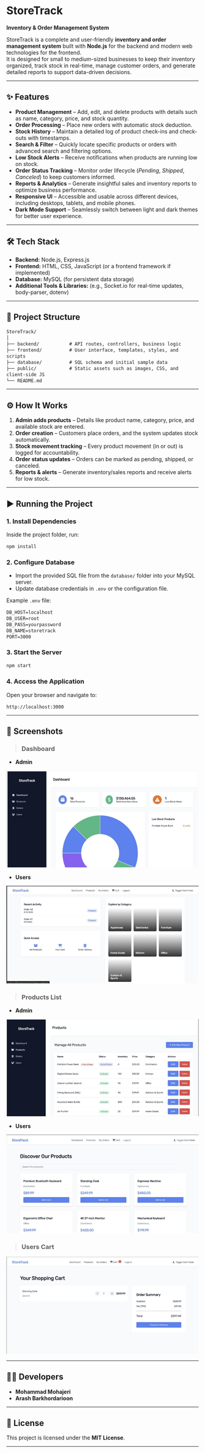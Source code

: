 # StoreTrack 
**Inventory & Order Management System**

StoreTrack is a complete and user-friendly **inventory and order management system** built with **Node.js** for the backend and modern web technologies for the frontend.  
It is designed for small to medium-sized businesses to keep their inventory organized, track stock in real-time, manage customer orders, and generate detailed reports to support data-driven decisions.

---

## ✨ Features
- **Product Management** – Add, edit, and delete products with details such as name, category, price, and stock quantity.
- **Order Processing** – Place new orders with automatic stock deduction.
- **Stock History** – Maintain a detailed log of product check-ins and check-outs with timestamps.
- **Search & Filter** – Quickly locate specific products or orders with advanced search and filtering options.
- **Low Stock Alerts** – Receive notifications when products are running low on stock.
- **Order Status Tracking** – Monitor order lifecycle (*Pending*, *Shipped*, *Canceled*) to keep customers informed.
- **Reports & Analytics** – Generate insightful sales and inventory reports to optimize business performance.
- **Responsive UI** – Accessible and usable across different devices, including desktops, tablets, and mobile phones.
- **Dark Mode Support** – Seamlessly switch between light and dark themes for better user experience.


---

## 🛠 Tech Stack
- **Backend:** Node.js, Express.js
- **Frontend:** HTML, CSS, JavaScript (or a frontend framework if implemented)
- **Database:** MySQL (for persistent data storage)
- **Additional Tools & Libraries:** (e.g., Socket.io for real-time updates, body-parser, dotenv)

---

## 📂 Project Structure
```
StoreTrack/
│
├── backend/           # API routes, controllers, business logic
├── frontend/          # User interface, templates, styles, and scripts
├── database/          # SQL schema and initial sample data
├── public/            # Static assets such as images, CSS, and client-side JS
└── README.md
```

---

## ⚙ How It Works
1. **Admin adds products** – Details like product name, category, price, and available stock are entered.
2. **Order creation** – Customers place orders, and the system updates stock automatically.
3. **Stock movement tracking** – Every product movement (in or out) is logged for accountability.
4. **Order status updates** – Orders can be marked as pending, shipped, or canceled.
5. **Reports & alerts** – Generate inventory/sales reports and receive alerts for low stock.

---

## ▶ Running the Project

### 1. Install Dependencies
Inside the project folder, run:
```bash
npm install
```

### 2. Configure Database
- Import the provided SQL file from the `database/` folder into your MySQL server.
- Update database credentials in `.env` or the configuration file.

Example `.env` file:
```env
DB_HOST=localhost
DB_USER=root
DB_PASS=yourpassword
DB_NAME=storetrack
PORT=3000
```

### 3. Start the Server
```bash
npm start
```

### 4. Access the Application
Open your browser and navigate to:
```
http://localhost:3000
```

---

## 📸 Screenshots
> ### Dashboard
- **Admin**

![Dashboard Screenshot](images/admin-dashbord-extend.jpg)

- **Users**  

![Dashboard Screenshot](images/user-dashbord.jpg)

>### Products List
- **Admin**

![Dashboard Screenshot](images/admin-product.jpg)

- **Users**  

![Dashboard Screenshot](images/user-products.jpg)

>### Users Cart

![Dashboard Screenshot](images/user-carts.jpg)


---

## 👨‍💻 Developers
- **Mohammad Mohajeri**  
- **Arash Barkhordarioon**  

---

## 📜 License
This project is licensed under the **MIT License**.

---
